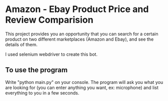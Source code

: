 # Amazon - Ebay Product Price and Review Comparision 

This project provides you an opportunity that you can search for a certain product on two different marketplaces (Amazon and Ebay), and see the details of them. 

I used selenium webdriver to create this bot.

## To use the program

Write "python main.py" on your console.
The program will ask you what you are looking for (you can enter anything you want, ex: microphone) and list everything to you in a few seconds.

